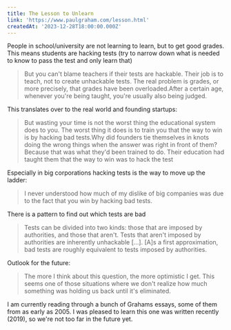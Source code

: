 ```yaml
---
title: The Lesson to Unlearn
link: 'https://www.paulgraham.com/lesson.html'
createdAt: '2023-12-28T18:00:00.000Z'
---
```


People in school/university are not learning to learn, but to get good grades. This means students are hacking tests (try to narrow down what is needed to know to pass the test and only learn that)

> But you can't blame teachers if their tests are hackable. Their job is to teach, not to create unhackable tests. The real problem is grades, or more precisely, that grades have been overloaded.After a certain age, whenever you're being taught, you're usually also being judged.

This translates over to the real world and founding startups:

> But wasting your time is not the worst thing the educational system does to you. The worst thing it does is to train you that the way to win is by hacking bad tests.Why did founders tie themselves in knots doing the wrong things when the answer was right in front of them? Because that was what they'd been trained to do. Their education had taught them that the way to win was to hack the test

Especially in big corporations hacking tests is the way to move up the ladder:

> I never understood how much of my dislike of big companies was due to the fact that you win by hacking bad tests.

There is a pattern to find out which tests are bad

> Tests can be divided into two kinds: those that are imposed by authorities, and those that aren't. Tests that aren't imposed by authorities are inherently unhackable \[...]. \[A]s a first approximation, bad tests are roughly equivalent to tests imposed by authorities.

Outlook for the future:

> The more I think about this question, the more optimistic I get. This seems one of those situations where we don't realize how much something was holding us back until it's eliminated.

I am currently reading through a bunch of Grahams essays, some of them from as early as 2005. I was pleased to learn this one was written recently (2019), so we're not too far in the future yet.
